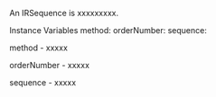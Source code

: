 An IRSequence is xxxxxxxxx.Instance Variables	method:		<Object>	orderNumber:		<Object>	sequence:		<Object>method	- xxxxxorderNumber	- xxxxxsequence	- xxxxx